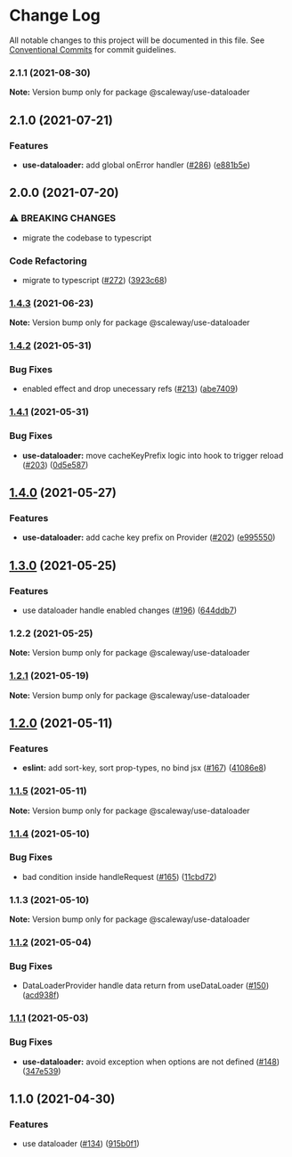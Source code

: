 # Change Log

All notable changes to this project will be documented in this file.
See [Conventional Commits](https://conventionalcommits.org) for commit guidelines.

### 2.1.1 (2021-08-30)

**Note:** Version bump only for package @scaleway/use-dataloader





## 2.1.0 (2021-07-21)


### Features

* **use-dataloader:** add global onError handler ([#286](https://github.com/scaleway/scaleway-lib/issues/286)) ([e881b5e](https://github.com/scaleway/scaleway-lib/commit/e881b5e5e1436cb0a1d2f19021be9544fa0c0d77))



## 2.0.0 (2021-07-20)


### ⚠ BREAKING CHANGES

* migrate the codebase to typescript

### Code Refactoring

* migrate to typescript ([#272](https://github.com/scaleway/scaleway-lib/issues/272)) ([3923c68](https://github.com/scaleway/scaleway-lib/commit/3923c68d6f7feadee7e2e30e32c9ef5d1f3003b9))



### [1.4.3](https://github.com/scaleway/scaleway-lib/compare/@scaleway/use-dataloader@1.4.2...@scaleway/use-dataloader@1.4.3) (2021-06-23)

**Note:** Version bump only for package @scaleway/use-dataloader





### [1.4.2](https://github.com/scaleway/scaleway-lib/compare/@scaleway/use-dataloader@1.4.1...@scaleway/use-dataloader@1.4.2) (2021-05-31)


### Bug Fixes

* enabled effect and drop unecessary refs ([#213](https://github.com/scaleway/scaleway-lib/issues/213)) ([abe7409](https://github.com/scaleway/scaleway-lib/commit/abe7409c53657191481fa39d52d19bd7094aab1b))



### [1.4.1](https://github.com/scaleway/scaleway-lib/compare/@scaleway/use-dataloader@1.4.0...@scaleway/use-dataloader@1.4.1) (2021-05-31)


### Bug Fixes

* **use-dataloader:** move cacheKeyPrefix logic into hook to trigger reload ([#203](https://github.com/scaleway/scaleway-lib/issues/203)) ([0d5e587](https://github.com/scaleway/scaleway-lib/commit/0d5e58790ed15fd5af0a3f7c28d5fefca4aedca2))



## [1.4.0](https://github.com/scaleway/scaleway-lib/compare/@scaleway/use-dataloader@1.3.0...@scaleway/use-dataloader@1.4.0) (2021-05-27)


### Features

* **use-dataloader:** add cache key prefix on Provider ([#202](https://github.com/scaleway/scaleway-lib/issues/202)) ([e995550](https://github.com/scaleway/scaleway-lib/commit/e9955507074cc6e6c373961fd7d83dc332e23ce9))



## [1.3.0](https://github.com/scaleway/scaleway-lib/compare/@scaleway/use-dataloader@1.2.2...@scaleway/use-dataloader@1.3.0) (2021-05-25)


### Features

* use dataloader handle enabled changes ([#196](https://github.com/scaleway/scaleway-lib/issues/196)) ([644ddb7](https://github.com/scaleway/scaleway-lib/commit/644ddb7ae1252fc92edd25a15302f69483f9cc06))



### 1.2.2 (2021-05-25)

**Note:** Version bump only for package @scaleway/use-dataloader





### [1.2.1](https://github.com/scaleway/scaleway-lib/compare/@scaleway/use-dataloader@1.2.0...@scaleway/use-dataloader@1.2.1) (2021-05-19)

**Note:** Version bump only for package @scaleway/use-dataloader





## [1.2.0](https://github.com/scaleway/scaleway-lib/compare/@scaleway/use-dataloader@1.1.5...@scaleway/use-dataloader@1.2.0) (2021-05-11)


### Features

* **eslint:** add sort-key, sort prop-types, no bind jsx ([#167](https://github.com/scaleway/scaleway-lib/issues/167)) ([41086e8](https://github.com/scaleway/scaleway-lib/commit/41086e88ee4fc040c1277e99cd65ead8f9d294e8))



### [1.1.5](https://github.com/scaleway/scaleway-lib/compare/@scaleway/use-dataloader@1.1.4...@scaleway/use-dataloader@1.1.5) (2021-05-11)

**Note:** Version bump only for package @scaleway/use-dataloader





### [1.1.4](https://github.com/scaleway/scaleway-lib/compare/@scaleway/use-dataloader@1.1.3...@scaleway/use-dataloader@1.1.4) (2021-05-10)


### Bug Fixes

* bad condition inside handleRequest ([#165](https://github.com/scaleway/scaleway-lib/issues/165)) ([11cbd72](https://github.com/scaleway/scaleway-lib/commit/11cbd72344ce7feed8ed81680af4b29d76575ac0))



### 1.1.3 (2021-05-10)

**Note:** Version bump only for package @scaleway/use-dataloader





### [1.1.2](https://github.com/scaleway/scaleway-lib/compare/@scaleway/use-dataloader@1.1.1...@scaleway/use-dataloader@1.1.2) (2021-05-04)


### Bug Fixes

* DataLoaderProvider handle data return from useDataLoader  ([#150](https://github.com/scaleway/scaleway-lib/issues/150)) ([acd938f](https://github.com/scaleway/scaleway-lib/commit/acd938f48bef8856476e12cf421193d8c8eab284))



### [1.1.1](https://github.com/scaleway/scaleway-lib/compare/@scaleway/use-dataloader@1.1.0...@scaleway/use-dataloader@1.1.1) (2021-05-03)


### Bug Fixes

* **use-dataloader:** avoid exception when options are not defined ([#148](https://github.com/scaleway/scaleway-lib/issues/148)) ([347e539](https://github.com/scaleway/scaleway-lib/commit/347e5391c50a576f816df2a7d05414ff1570c3bb))



## 1.1.0 (2021-04-30)


### Features

* use dataloader ([#134](https://github.com/scaleway/scaleway-lib/issues/134)) ([915b0f1](https://github.com/scaleway/scaleway-lib/commit/915b0f118dd7f9fc2ce14be4b8ce099f970271be))
